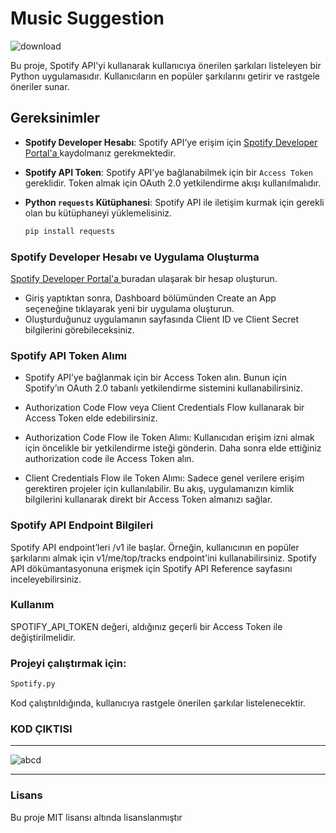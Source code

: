 # Music Suggestion
![download](https://github.com/user-attachments/assets/84ee6c6a-a3e2-4228-982f-19fb0a4cab9d)


Bu proje, Spotify API'yi kullanarak kullanıcıya önerilen şarkıları listeleyen bir Python uygulamasıdır. Kullanıcıların en popüler şarkılarını getirir ve rastgele öneriler sunar.

## Gereksinimler

- **Spotify Developer Hesabı**: Spotify API’ye erişim için [Spotify Developer Portal'a ](https://developer.spotify.com/) kaydolmanız gerekmektedir.
- **Spotify API Token**: Spotify API’ye bağlanabilmek için bir `Access Token` gereklidir. Token almak için OAuth 2.0 yetkilendirme akışı kullanılmalıdır.
- **Python `requests` Kütüphanesi**: Spotify API ile iletişim kurmak için gerekli olan bu kütüphaneyi yüklemelisiniz.
  
  ```bash
  pip install requests

### Spotify Developer Hesabı ve Uygulama Oluşturma
[Spotify Developer Portal'a ](https://developer.spotify.com/)buradan ulaşarak bir hesap oluşturun.
- Giriş yaptıktan sonra, Dashboard bölümünden Create an App seçeneğine tıklayarak yeni bir uygulama oluşturun.
- Oluşturduğunuz uygulamanın sayfasında Client ID ve Client Secret bilgilerini görebileceksiniz.
### Spotify API Token Alımı
- Spotify API’ye bağlanmak için bir Access Token alın. Bunun için Spotify’ın OAuth 2.0 tabanlı yetkilendirme sistemini kullanabilirsiniz.
- Authorization Code Flow veya Client Credentials Flow kullanarak bir Access Token elde edebilirsiniz.
- Authorization Code Flow ile Token Alımı: Kullanıcıdan erişim izni almak için öncelikle bir yetkilendirme isteği gönderin. Daha sonra elde ettiğiniz authorization code ile Access Token alın.

- Client Credentials Flow ile Token Alımı: Sadece genel verilere erişim gerektiren projeler için kullanılabilir. Bu akış, uygulamanızın kimlik bilgilerini kullanarak direkt bir Access Token almanızı sağlar.

### Spotify API Endpoint Bilgileri
Spotify API endpoint’leri /v1 ile başlar. Örneğin, kullanıcının en popüler şarkılarını almak için v1/me/top/tracks endpoint'ini kullanabilirsiniz.
Spotify API dökümantasyonuna erişmek için Spotify API Reference sayfasını inceleyebilirsiniz.
### Kullanım
SPOTIFY_API_TOKEN değeri, aldığınız geçerli bir Access Token ile değiştirilmelidir.

### Projeyi çalıştırmak için:

```python
Spotify.py
```
Kod çalıştırıldığında, kullanıcıya rastgele önerilen şarkılar listelenecektir.

 ### KOD ÇIKTISI

 ---------------------------------------------------------------------------------------------------------------

 
 ![abcd](https://github.com/erent8/music-suggestion/assets/86615310/335db117-39ff-4060-9d62-639d763fe36d)

 
-----------------------------------------------------------------------------------------------------------------

### Lisans
Bu proje MIT lisansı altında lisanslanmıştır





 
